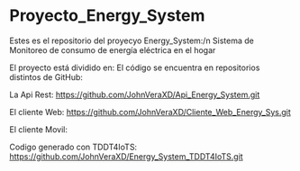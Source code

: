 # Proyecto_Energy_System
Estes es el repositorio del proyecyo Energy_System:/n
 Sistema de Monitoreo de consumo de energía eléctrica en el hogar

El proyecto está dividido en:
El código se encuentra en repositorios distintos de GitHub:

La Api Rest:
https://github.com/JohnVeraXD/Api_Energy_System.git


El cliente Web:
https://github.com/JohnVeraXD/Cliente_Web_Energy_Sys.git


El cliente Movil:


Codigo generado con TDDT4IoTS:
https://github.com/JohnVeraXD/Energy_System_TDDT4IoTS.git
